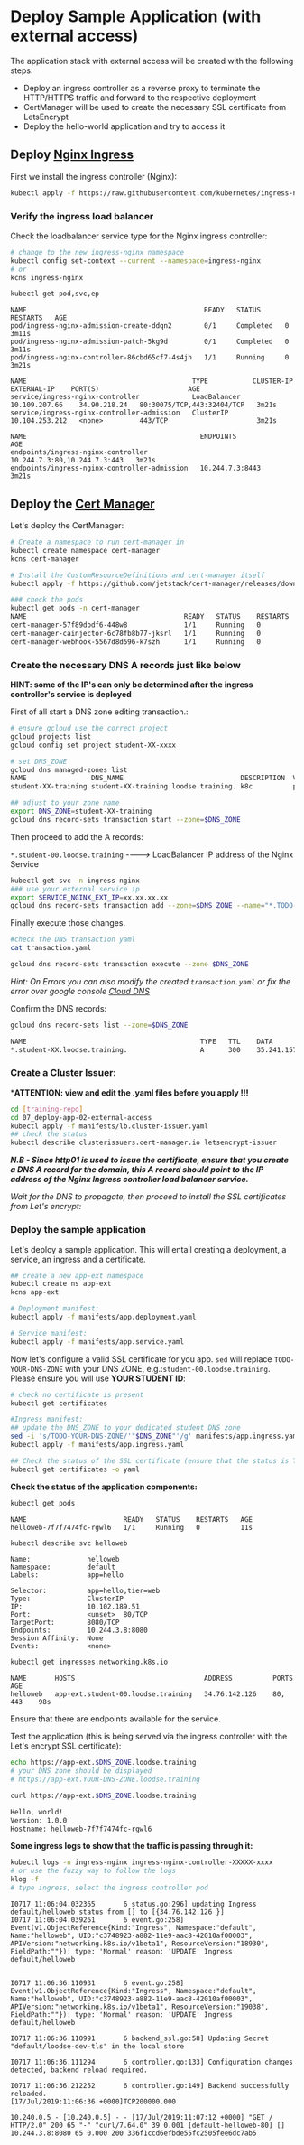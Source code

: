 # Deploy Sample Application (with external access)

The application stack with external access will be created with the following steps:

* Deploy an ingress controller as a reverse proxy to terminate the HTTP/HTTPS traffic and forward to the respective deployment
* CertManager will be used to create the necessary SSL certificate from LetsEncrypt 
* Deploy the hello-world application and try to access it

## Deploy [Nginx Ingress](https://github.com/kubernetes/ingress-nginx)

First we install the ingress controller (Nginx):
```bash
kubectl apply -f https://raw.githubusercontent.com/kubernetes/ingress-nginx/master/deploy/static/provider/cloud/deploy.yaml
```

### Verify the ingress load balancer

Check the loadbalancer service type for the Nginx ingress controller:
```bash
# change to the new ingress-nginx namespace
kubectl config set-context --current --namespace=ingress-nginx
# or
kcns ingress-nginx

kubectl get pod,svc,ep
```
```
NAME                                            READY   STATUS      RESTARTS   AGE
pod/ingress-nginx-admission-create-ddqn2        0/1     Completed   0          3m11s
pod/ingress-nginx-admission-patch-5kg9d         0/1     Completed   0          3m11s
pod/ingress-nginx-controller-86cbd65cf7-4s4jh   1/1     Running     0          3m21s

NAME                                         TYPE           CLUSTER-IP       EXTERNAL-IP    PORT(S)                      AGE
service/ingress-nginx-controller             LoadBalancer   10.109.207.66    34.90.218.24   80:30075/TCP,443:32404/TCP   3m21s
service/ingress-nginx-controller-admission   ClusterIP      10.104.253.212   <none>         443/TCP                      3m21s

NAME                                           ENDPOINTS                      AGE
endpoints/ingress-nginx-controller             10.244.7.3:80,10.244.7.3:443   3m21s
endpoints/ingress-nginx-controller-admission   10.244.7.3:8443                3m21s
```

## Deploy the [Cert Manager](https://cert-manager.io/docs/)
Let's deploy the CertManager:

```bash
# Create a namespace to run cert-manager in
kubectl create namespace cert-manager
kcns cert-manager

# Install the CustomResourceDefinitions and cert-manager itself
kubectl apply -f https://github.com/jetstack/cert-manager/releases/download/v1.3.1/cert-manager.yaml

### check the pods
kubectl get pods -n cert-manager
NAME                                       READY   STATUS    RESTARTS   AGE
cert-manager-57f89dbdf6-448w8              1/1     Running   0          44m
cert-manager-cainjector-6c78fb8b77-jksrl   1/1     Running   0          44m
cert-manager-webhook-5567d8d596-k7szh      1/1     Running   0          44m
```

### Create the necessary DNS A records just like below

**HINT: some of the IP's can only be determined after the ingress controller's service is deployed**

First of all start a DNS zone editing transaction.:

```bash
# ensure gcloud use the correct project
gcloud projects list
gcloud config set project student-XX-xxxx

# set DNS_ZONE
gcloud dns managed-zones list
NAME                DNS_NAME                             DESCRIPTION  VISIBILITY
student-XX-training student-XX-training.loodse.training. k8c          public

## adjust to your zone name
export DNS_ZONE=student-XX-training
gcloud dns record-sets transaction start --zone=$DNS_ZONE
```

Then proceed to add the A records:

`*.student-00.loodse.training`  ---->  LoadBalancer IP address of the Nginx Service

```bash
kubectl get svc -n ingress-nginx
### use your external service ip
export SERVICE_NGINX_EXT_IP=xx.xx.xx.xx  
gcloud dns record-sets transaction add --zone=$DNS_ZONE --name="*.TODO-DNS_NAME." --ttl 300 --type A $SERVICE_NGINX_EXT_IP
```

Finally execute those changes.

```bash
#check the DNS transaction yaml
cat transaction.yaml

gcloud dns record-sets transaction execute --zone $DNS_ZONE
```
*Hint: On Errors you can also modify the created `transaction.yaml` or fix the error over google console [Cloud DNS](https://console.cloud.google.com/net-services/dns/zones)*

Confirm the DNS records:

```bash
gcloud dns record-sets list --zone=$DNS_ZONE

NAME                                           TYPE   TTL    DATA
*.student-XX.loodse.training.                  A      300    35.241.157.248
```
### Create a Cluster Issuer:
***ATTENTION: view and edit the .yaml files before you apply !!!**
```bash
cd [training-repo]
cd 07_deploy-app-02-external-access
kubectl apply -f manifests/lb.cluster-issuer.yaml
## check the status
kubectl describe clusterissuers.cert-manager.io letsencrypt-issuer

```

***N.B - Since http01 is used to issue the certificate, ensure that you create a DNS A record for the domain, this A record should point to the IP address of the Nginx Ingress controller load balancer service.***

*Wait for the DNS to propagate, then proceed to install the SSL certificates from Let's encrypt:*

### Deploy the sample application

Let's deploy a sample application. This will entail creating a deployment, a service, an ingress and a certificate.

```bash
## create a new app-ext namespace
kubectl create ns app-ext
kcns app-ext

# Deployment manifest:
kubectl apply -f manifests/app.deployment.yaml    

# Service manifest:
kubectl apply -f manifests/app.service.yaml    
```
Now let's configure a valid SSL certificate for you app. `sed` will replace `TODO-YOUR-DNS-ZONE` with your DNS ZONE, e.g.:`student-00.loodse.training`. Please ensure you will use **YOUR STUDENT ID**:
```bash
# check no certificate is present
kubectl get certificates

#Ingress manifest:
## update the DNS_ZONE to your dedicated student DNS zone
sed -i 's/TODO-YOUR-DNS-ZONE/'"$DNS_ZONE"'/g' manifests/app.ingress.yaml
kubectl apply -f manifests/app.ingress.yaml    

## Check the status of the SSL certificate (ensure that the status is True and ready):
kubectl get certificates -o yaml

```

**Check the status of the application components:**

```bash
kubectl get pods
```
```
NAME                        READY   STATUS    RESTARTS   AGE
helloweb-7f7f7474fc-rgwl6   1/1     Running   0          11s
```
```bash
kubectl describe svc helloweb
```
```
Name:              helloweb
Namespace:         default
Labels:            app=hello

Selector:          app=hello,tier=web
Type:              ClusterIP
IP:                10.102.189.51
Port:              <unset>  80/TCP
TargetPort:        8080/TCP
Endpoints:         10.244.3.8:8080
Session Affinity:  None
Events:            <none>
```
```bash
kubectl get ingresses.networking.k8s.io
```
```
NAME       HOSTS                                ADDRESS          PORTS     AGE
helloweb   app-ext.student-00.loodse.training   34.76.142.126    80, 443    98s
```

Ensure that there are endpoints available for the service.

Test the application (this is being served via the ingress controller with the Let's encrypt SSL certificate):

```bash
echo https://app-ext.$DNS_ZONE.loodse.training
# your DNS zone should be displayed
# https://app-ext.YOUR-DNS-ZONE.loodse.training

curl https://app-ext.$DNS_ZONE.loodse.training

Hello, world!
Version: 1.0.0
Hostname: helloweb-7f7f7474fc-rgwl6
```

**Some ingress logs to show that the traffic is passing through it:**

```bash
kubectl logs -n ingress-nginx ingress-nginx-controller-XXXXX-xxxx
# or use the fuzzy way to follow the logs
klog -f
# type ingress, select the ingress controller pod
```
```
I0717 11:06:04.032365       6 status.go:296] updating Ingress default/helloweb status from [] to [{34.76.142.126 }]
I0717 11:06:04.039261       6 event.go:258] Event(v1.ObjectReference{Kind:"Ingress", Namespace:"default", Name:"helloweb", UID:"c3748923-a882-11e9-aac8-42010af00003", APIVersion:"networking.k8s.io/v1beta1", ResourceVersion:"18930", FieldPath:""}): type: 'Normal' reason: 'UPDATE' Ingress default/helloweb


I0717 11:06:36.110931       6 event.go:258] Event(v1.ObjectReference{Kind:"Ingress", Namespace:"default", Name:"helloweb", UID:"c3748923-a882-11e9-aac8-42010af00003", APIVersion:"networking.k8s.io/v1beta1", ResourceVersion:"19038", FieldPath:""}): type: 'Normal' reason: 'UPDATE' Ingress default/helloweb

I0717 11:06:36.110991       6 backend_ssl.go:58] Updating Secret "default/loodse-dev-tls" in the local store

I0717 11:06:36.111294       6 controller.go:133] Configuration changes detected, backend reload required.

I0717 11:06:36.212252       6 controller.go:149] Backend successfully reloaded.
[17/Jul/2019:11:06:36 +0000]TCP200000.000

10.240.0.5 - [10.240.0.5] - - [17/Jul/2019:11:07:12 +0000] "GET / HTTP/2.0" 200 65 "-" "curl/7.64.0" 39 0.001 [default-helloweb-80] [] 10.244.3.8:8080 65 0.000 200 336f1ccd6efbde55fc2505fee6dc7ab5
```
